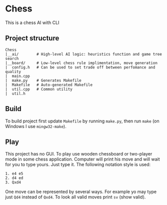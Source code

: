 # Chess

This is a chess AI with CLI 

## Project structure

```
Chess
|__ai/        # High-level AI logic: heuristics function and game tree search
|__board/     # Low-level chess rule implimentation, move generation
|  config.h   # Can be used to set trade off between perfomance and quality
|  main.cpp
|  make.py    # Generates Makefile
|  Makefile   # Auto-generated Makefile
|  util.cpp   # Common utility
|  util.h
```

## Build

To build project first update ```Makefile``` by running ```make.py```, then run ```make``` (on Windows I use ```mingw32-make```).

## Play

This project has no GUI. To play use wooden chessboard or two-player mode in some chess application.
Computer will print his move and will wait for you to type yours. Just type it. The following notation style is used:
```
1. e4 e5
2. d4 ed
3. Qxd4
```
One move can be represented by several ways. For example yo may type just ```Qd4``` instead of ```Qxd4```. 
To look all valid moves print ```sv``` (show valid). 
